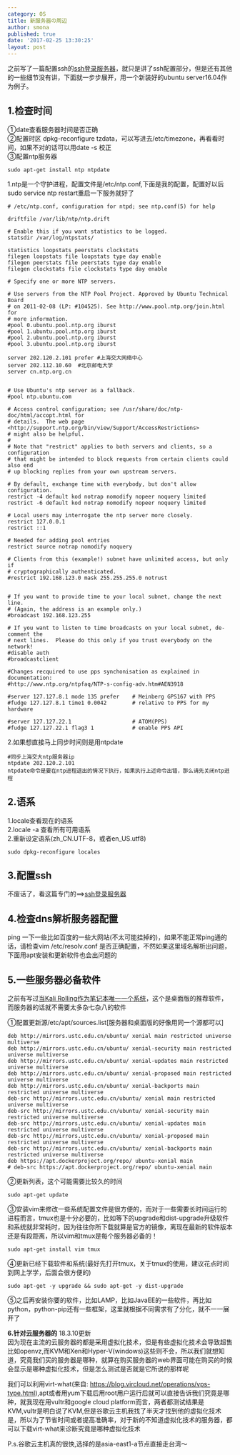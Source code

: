 ```yaml
---
category: OS
title: 新服务器の周辺
author: smona
published: true
date: '2017-02-25 13:30:25'
layout: post
---
```




  之前写了一篇配置ssh的[ssh登录服务器](http://blog.csdn.net/qq_29245097/article/details/55510985)，就只是讲了ssh配置部分，但是还有其他的一些细节没有讲，下面就一步步展开，用一个新装好的ubuntu server16.04作为例子。

**1.检查时间**
----
  ①date查看服务器时间是否正确  
  ②配置时区 dpkg-reconfigure tzdata，可以写进去/etc/timezone，再看看时间，如果不对的话可以用date -s 校正  
  ③配置ntp服务器  
```
sudo apt-get install ntp ntpdate  
```
  1.ntp是一个守护进程，配置文件是/etc/ntp.conf,下面是我的配置，配置好以后sudo service ntp restart重启一下服务就好了

```
# /etc/ntp.conf, configuration for ntpd; see ntp.conf(5) for help

driftfile /var/lib/ntp/ntp.drift

# Enable this if you want statistics to be logged.
statsdir /var/log/ntpstats/

statistics loopstats peerstats clockstats
filegen loopstats file loopstats type day enable
filegen peerstats file peerstats type day enable
filegen clockstats file clockstats type day enable

# Specify one or more NTP servers.

# Use servers from the NTP Pool Project. Approved by Ubuntu Technical Board
# on 2011-02-08 (LP: #104525). See http://www.pool.ntp.org/join.html for
# more information.
#pool 0.ubuntu.pool.ntp.org iburst
#pool 1.ubuntu.pool.ntp.org iburst
#pool 2.ubuntu.pool.ntp.org iburst
#pool 3.ubuntu.pool.ntp.org iburst

server 202.120.2.101 prefer #上海交大网络中心
server 202.112.10.60  #北京邮电大学
server cn.ntp.org.cn


# Use Ubuntu's ntp server as a fallback.
#pool ntp.ubuntu.com

# Access control configuration; see /usr/share/doc/ntp-doc/html/accopt.html for
# details.  The web page <http://support.ntp.org/bin/view/Support/AccessRestrictions>
# might also be helpful.
#
# Note that "restrict" applies to both servers and clients, so a configuration
# that might be intended to block requests from certain clients could also end
# up blocking replies from your own upstream servers.

# By default, exchange time with everybody, but don't allow configuration.
restrict -4 default kod notrap nomodify nopeer noquery limited
restrict -6 default kod notrap nomodify nopeer noquery limited

# Local users may interrogate the ntp server more closely.
restrict 127.0.0.1
restrict ::1

# Needed for adding pool entries
restrict source notrap nomodify noquery

# Clients from this (example!) subnet have unlimited access, but only if
# cryptographically authenticated.
#restrict 192.168.123.0 mask 255.255.255.0 notrust


# If you want to provide time to your local subnet, change the next line.
# (Again, the address is an example only.)
#broadcast 192.168.123.255

# If you want to listen to time broadcasts on your local subnet, de-comment the
# next lines.  Please do this only if you trust everybody on the network!
#disable auth
#broadcastclient

#Changes recquired to use pps synchonisation as explained in documentation:
#http://www.ntp.org/ntpfaq/NTP-s-config-adv.htm#AEN3918

#server 127.127.8.1 mode 135 prefer    # Meinberg GPS167 with PPS
#fudge 127.127.8.1 time1 0.0042        # relative to PPS for my hardware

#server 127.127.22.1                   # ATOM(PPS)
#fudge 127.127.22.1 flag3 1            # enable PPS API

```

  2.如果想直接马上同步时间则是用ntpdate
  
```
#同步上海交大ntp服务器ip
ntpdate 202.120.2.101  
ntpdate命令是要在ntp进程退出的情况下执行，如果执行上述命令出错，那么请先关闭ntp进程
```

**2.语系**
----
1.locale查看现在的语系  
2.locale -a 查看所有可用语系  
2.重新设定语系(zh_CN.UTF-8，或者en_US.utf8)  
```
sudo dpkg-reconfigure locales
```


**3.配置ssh**
----
不废话了，看这篇专门的==>[ssh登录服务器](http://blog.csdn.net/qq_29245097/article/details/55510985)


**4.检查dns解析服务器配置**
----

ping  一下一些比如百度的一些大网站(不太可能挂掉的)，如果不能正常ping通的话，请检查vim /etc/resolv.conf 是否正确配置，不然如果这里域名解析出问题，下面用apt安装和更新软件也会出问题的


**5.一些服务器必备软件**
----

之前有写过[当Kali Rolling作为笔记本唯一一个系统](http://blog.csdn.net/qq_29245097/article/details/527560)，这个是桌面版的推荐软件，而服务器的话就不需要太多杂七杂八的软件

①配置更新源/etc/apt/sources.list[服务器和桌面版的好像用同一个源都可以]

```
deb http://mirrors.ustc.edu.cn/ubuntu/ xenial main restricted universe multiverse
deb http://mirrors.ustc.edu.cn/ubuntu/ xenial-security main restricted universe multiverse
deb http://mirrors.ustc.edu.cn/ubuntu/ xenial-updates main restricted universe multiverse
deb http://mirrors.ustc.edu.cn/ubuntu/ xenial-proposed main restricted universe multiverse
deb http://mirrors.ustc.edu.cn/ubuntu/ xenial-backports main restricted universe multiverse
deb-src http://mirrors.ustc.edu.cn/ubuntu/ xenial main restricted universe multiverse
deb-src http://mirrors.ustc.edu.cn/ubuntu/ xenial-security main restricted universe multiverse
deb-src http://mirrors.ustc.edu.cn/ubuntu/ xenial-updates main restricted universe multiverse
deb-src http://mirrors.ustc.edu.cn/ubuntu/ xenial-proposed main restricted universe multiverse
deb-src http://mirrors.ustc.edu.cn/ubuntu/ xenial-backports main restricted universe multiverse
deb https://apt.dockerproject.org/repo/ ubuntu-xenial main
# deb-src https://apt.dockerproject.org/repo/ ubuntu-xenial main
```

②更新列表，这个可能需要比较久的时间
```
sudo apt-get update 
```

③安装vim来修改一些系统配置文件是很方便的，而对于一些需要长时间运行的进程而言，tmux也是十分必要的，比如等下的upgrade和dist-upgrade升级软件和系统就非常耗时，因为往往你所下载就算是官方的镜像，离现在最新的软件版本还是有段距离，所以vim和tmux是每个服务器必备的！
```
sudo apt-get install vim tmux
```

④更新已经下载软件和系统(最好先打开tmux，关于tmux的使用，建议花点时间到网上学学，后面会很方便的)
```
sudo apt-get -y upgrade && sudo apt-get -y dist-upgrade
```

⑤之后再安装你要的软件，比如LAMP，比如JavaEE的一些软件，再比如python，python-pip还有一些框架，这里就根据不同需求有了分化，就不一一展开了

**6.针对云服务器的**
18.3.10更新  
因为现在主流的云服务器的都是采用虚拟化技术，但是有些虚拟化技术会导致超售比如openvz,而KVM和Xen和Hyper-V(windows)这些则不会，所以我们就想知道，究竟我们买的服务器是哪种，就算在购买服务器的web界面可能在购买的时候会显示是哪种虚拟化技术，但是怎么测试是否就是它所说的那样呢  

我们可以利用virt-what(来自: https://blog.vircloud.net/operations/vps-type.html),apt或者用yum下载后用root用户运行后就可以直接告诉我们究竟是哪种，就我现在用vultr和google cloud platform而言，两者都测试结果是KVM,vultr是明白说了KVM,但是谷歌云主机我找了半天才找到他的虚拟化技术是，所以为了节省时间或者提高准确率，对于新的不知道虚拟化技术的服务器，都可以下载virt-what来诊断究竟是哪种虚拟化技术  

P.s.谷歌云主机真的很快,选择的是asia-east1-a节点直接走台湾～

